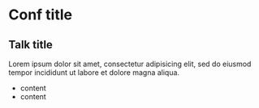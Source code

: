 # Conf title

## Talk title
Lorem ipsum dolor sit amet, consectetur adipisicing elit, sed do eiusmod tempor incididunt ut labore et dolore magna aliqua.
- content
- content
